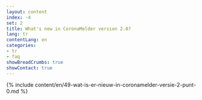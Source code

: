 ```yaml
---
layout: content
index: -4
set: 2
title: What's new in CoronaMelder version 2.0?
lang: tr
contentLang: en
categories:
- tr
- faq
showBreadCrumbs: true
showContact: true
---
```

{% include content/en/49-wat-is-er-nieuw-in-coronamelder-versie-2-punt-0.md %}
